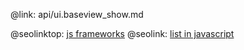 @link: api/ui.baseview_show.md

@seolinktop: [js frameworks](https://webix.com)
@seolink: [list in javascript](https://webix.com/widget/list/)